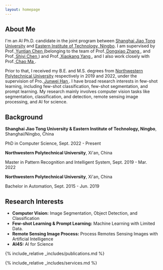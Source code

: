 ```yaml
---
layout: homepage
---
```


## About Me

I'm an AI Ph.D. candidate in the joint program between <a href="https://www.sjtu.edu.cn/" target="_blank"> Shanghai Jiao Tong University</a> and <a href="https://www.eitech.edu.cn/" target="_blank"> Eastern Institute of Technology, Ningbo</a>. I am supervised by  Prof.<a href="https://www.eitech.edu.cn/?tid=31&p=teacher" target="_blank"> Yuntian Chen </a> (belonging to the team of Prof.<a href="https://www.eitech.edu.cn/?p=teacher&tid=63" target="_blank"> Dongxiao Zhang </a>, and Prof.<a href="https://www.eitech.edu.cn/?tid=3&p=teacher" target="_blank"> Shiyi Chen </a>) and Prof.<a href="https://scholar.google.com/citations?user=yDEavdMAAAAJ&hl=zh-CN" target="_blank"> Xiaokang Yang </a>, and I also work closely with  Prof.<a href="https://vision.sjtu.edu.cn/" target="_blank"> Chao Ma </a>.

Prior to that, I  received my B.E. and M.S. degrees from <a href="https://www.nwpu.edu.cn/" target="_blank"> Northwestern Polytechnical University</a> respectively in 2019 and 2022, under the supervision of Pro.<a href="https://scholar.google.ae/citations?user=xrqsoesAAAAJ&hl=zh-CN" target="_blank"> Junwei Han </a>.  I have broad research interests in few-shot learning, including few-shot classification, few-shot segmentation, and prompt learning.  My research mainly involves computer vision tasks like segmentation, classification, and detection, remote sensing image processing, and AI for science.  

## Background
**Shanghai Jiao Tong University & Eastern Institute of Technology, Ningbo**, Shanghai/Ningbo, China

PhD in Computer Science, Sept. 2022 - Present

**Northwestern Polytechnical University**, Xi'an, China

Master in Pattern Recognition and Intelligent System, Sept. 2019 - Mar. 2022

**Northwestern Polytechnical University**, Xi'an, China

Bachelor in Automation, Sept. 2015 - Jun. 2019

## Research Interests
- **Computer Vision:** Image Segmentation, Object Detection, and Classification
- **Few-shot Learning & Prompt Learning:** Machine Learning with Limited Data.
- **Remote Sensing Image Process:** Process Remotes Sensing Images with Artificial Intelligence
- **AI4S:** AI for Science




{% include_relative _includes/publications.md %} 

{% include_relative _includes/services.md %}


